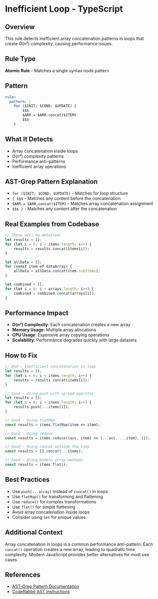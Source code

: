 # Inefficient Loop - TypeScript

## Overview
This rule detects inefficient array concatenation patterns in loops that create O(n²) complexity, causing performance issues.

## Rule Type
**Atomic Rule** - Matches a single syntax node pattern

## Pattern
```yaml
rule:
  pattern: |
    for ($INIT; $COND; $UPDATE) {
        $$$
        $ARR = $ARR.concat($ITEM)
        $$$
    }
```

## What It Detects
- Array concatenation inside loops
- O(n²) complexity patterns
- Performance anti-patterns
- Inefficient array operations

## AST-Grep Pattern Explanation
- `for ($INIT; $COND; $UPDATE)` - Matches for loop structure
- `{ $$$` - Matches any content before the concatenation
- `$ARR = $ARR.concat($ITEM)` - Matches array concatenation assignment
- `$$$ }` - Matches any content after the concatenation

## Real Examples from Codebase
```typescript
// These will be detected:
let results = [];
for (let i = 0; i < items.length; i++) {
    results = results.concat(items[i]);
}

let allData = [];
for (const item of dataArray) {
    allData = allData.concat(item.subItems);
}

let combined = [];
for (let i = 0; i < arrays.length; i++) {
    combined = combined.concat(arrays[i]);
}
```

## Performance Impact
- **O(n²) Complexity**: Each concatenation creates a new array
- **Memory Usage**: Multiple array allocations
- **CPU Usage**: Expensive array copying operations
- **Scalability**: Performance degrades quickly with large datasets

## How to Fix
```typescript
// Bad - Inefficient concatenation in loop
let results = [];
for (let i = 0; i < items.length; i++) {
    results = results.concat(items[i]);
}

// Good - Using push with spread operator
let results = [];
for (let i = 0; i < items.length; i++) {
    results.push(...items[i]);
}

// Good - Using flatMap
const results = items.flatMap(item => item);

// Good - Using reduce
const results = items.reduce((acc, item) => [...acc, ...item], []);

// Good - Using concat outside the loop
const results = [].concat(...items);

// Good - Using modern array methods
const results = items.flat();
```

## Best Practices
- Use `push(...array)` instead of `concat()` in loops
- Use `flatMap()` for transforming and flattening
- Use `reduce()` for complex transformations
- Use `flat()` for simple flattening
- Avoid array concatenation inside loops
- Consider using `Set` for unique values

## Additional Context
Array concatenation in loops is a common performance anti-pattern. Each `concat()` operation creates a new array, leading to quadratic time complexity. Modern JavaScript provides better alternatives for most use cases.

## References
- [AST-Grep Pattern Documentation](https://ast-grep.github.io/guide/rule-config.html)
- [CodeRabbit AST Instructions](https://docs.coderabbit.ai/guides/review-instructions#abstract-syntax-tree-ast-based-instructions)
